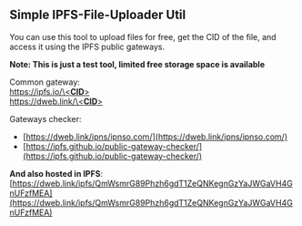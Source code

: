 ## Simple IPFS-File-Uploader Util

You can use this tool to upload files for free, get the CID of the file, and access it using the IPFS public gateways.

**Note: This is just a test tool, limited free storage space is available**

Common gateway:  
[https://ipfs.io/\<**CID**\>](...)  
[https://dweb.link/\<**CID**\>](...)  
  
Gateways checker:
* [https://dweb.link/ipns/ipnso.com/](https://dweb.link/ipns/ipnso.com/)
* [https://ipfs.github.io/public-gateway-checker/](https://ipfs.github.io/public-gateway-checker/)
  

**And also hosted in IPFS**:  
[https://dweb.link/ipfs/QmWsmrG89Phzh6gdT1ZeQNKegnGzYaJWGaVH4GnUFzfMEA](https://dweb.link/ipfs/QmWsmrG89Phzh6gdT1ZeQNKegnGzYaJWGaVH4GnUFzfMEA)
